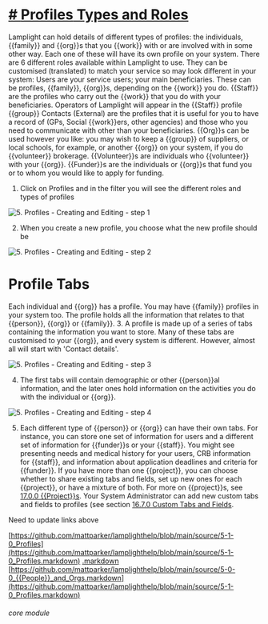# [# ](https://new.lamplight.online/en/view/list/what/body/title/1)[Profiles](https://new.lamplight.online/en/view/list/what/body/title/1)[ Types and Roles](https://new.lamplight.online/en/view/list/what/body/title/1)

Lamplight can hold details of different types of profiles: the individuals, {{family}} and {{org}}s that you {{work}} with or are involved with in some other way. Each one of these will have its own profile on your system. There are 6 different roles available within Lamplight to use. They can be customised (translated) to match your service so may look different in your system:
Users are your service users; your main beneficiaries. These can be profiles, {{family}}, {{org}}s, depending on the {{work}} you do.
{{Staff}} are the profiles who carry out the {{work}} that you do with your beneficiaries. Operators of Lamplight will appear in the {{Staff}} profile {{group}}
Contacts (External) are the profiles that it is useful for you to have a record of (GPs, Social {{work}}ers, other agencies) and those who you need to communicate with other than your beneficiaries.
{{Org}}s can be used however you like: you may wish to keep a {{group}} of suppliers, or local schools, for example, or another {{org}} on your system, if you do {{volunteer}} brokerage.
{{Volunteer}}s are individuals who {{volunteer}} with your {{org}}.
{{Funder}}s are the individuals or {{org}}s that fund you or to whom you would like to apply for funding.
1. Click on Profiles and in the filter you will see the different roles and types of profiles

![5. Profiles - Creating and Editing - step 1](5._Profiles_-_Creating_and_Editing_im_1.png)

2. When you create a new profile, you choose what the new profile should be

![5. Profiles - Creating and Editing - step 2](5._Profiles_-_Creating_and_Editing_im_2.png)

# Profile Tabs
Each individual and {{org}} has a profile. You may have {{family}} profiles in your system too. The profile holds all the information that relates to that {{person}}, {{org}} or {{family}}.
3. A profile is made up of a series of tabs containing the information you want to store. Many of these tabs are customised to your {{org}}, and every system is different. However, almost all will start with &#039;Contact details&#039;.

![5. Profiles - Creating and Editing - step 3](5._Profiles_-_Creating_and_Editing_im_3.png)

4. The first tabs will contain demographic or other {{person}}al information, and the later ones hold information on the activities you do with the individual or {{org}}.

![5. Profiles - Creating and Editing - step 4](5._Profiles_-_Creating_and_Editing_im_4.png)

5. Each different type of {{person}} or {{org}} can have their own tabs.
For instance, you can store one set of information for users and a different set of information for {{funder}}s or your {{staff}}. You might see presenting needs and medical history for your users, CRB information for {{staff}}, and information about application deadlines and criteria for {{funder}}.
If you have more than one {{project}}, you can choose whether to share existing tabs and fields, set up new ones for each {{project}}, or have a mixture of both. For more on {{project}}s, see [17.0.0 {{Project}}s](https://new.lamplight.online/en/help/index/p/17.0.0).
Your System Administrator can add new custom tabs and fields to profiles (see section [16.7.0 Custom Tabs and Fields](https://new.lamplight.online/en/help/index/p/16.7.0).

Need to update links above

[https://github.com/mattparker/lamplighthelp/blob/main/source/5-1-0_Profiles](https://github.com/mattparker/lamplighthelp/blob/main/source/5-1-0_Profiles.markdown)
[.markdown](https://github.com/mattparker/lamplighthelp/blob/main/source/5-1-0_Profiles.markdown)
[https://github.com/mattparker/lamplighthelp/blob/main/source/5-0-0_{{People}}_and_Orgs.markdown](https://github.com/mattparker/lamplighthelp/blob/main/source/5-1-0_Profiles.markdown)


###### core module